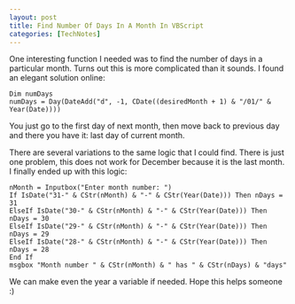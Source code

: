 ```yaml
---
layout: post
title: Find Number Of Days In A Month In VBScript
categories: [TechNotes]
---
```


One interesting function I needed was to find the number of days in a particular month.
Turns out this is more complicated than it sounds. I found an elegant solution online:

    Dim numDays
    numDays = Day(DateAdd("d", -1, CDate((desiredMonth + 1) & "/01/" & Year(Date))))

You just go to the first day of next month, then move back to previous day and there you
have it: last day of current month.

There are several variations to the same logic that I could find. There is just one problem,
this does not work for December because it is the last month. I finally ended up
with this logic:

    nMonth = Inputbox("Enter month number: ")
    If IsDate("31-" & CStr(nMonth) & "-" & CStr(Year(Date))) Then nDays = 31
    ElseIf IsDate("30-" & CStr(nMonth) & "-" & CStr(Year(Date))) Then nDays = 30
    ElseIf IsDate("29-" & CStr(nMonth) & "-" & CStr(Year(Date))) Then nDays = 29
    ElseIf IsDate("28-" & CStr(nMonth) & "-" & CStr(Year(Date))) Then nDays = 28
    End If
    msgbox "Month number " & CStr(nMonth) & " has " & CStr(nDays) & "days"

We can make even the year a variable if needed. Hope this helps someone :)
